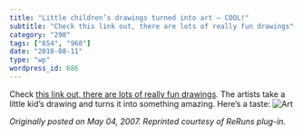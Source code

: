 ```yaml
---
title: "Little children’s drawings turned into art – COOL!"
subtitle: "Check this link out, there are lots of really fun drawings"
category: "298"
tags: ["654", "968"]
date: "2010-08-11"
type: "wp"
wordpress_id: 686
---
```

Check [this link out, there are lots of really fun drawings](http://www.linkinn.com/wiki_101.php?add=&id=3192&select=All). The artists take a little kid’s drawing and turns it into something amazing. Here’s a taste:
![Art](https://i0.wp.com/bp1.blogger.com/_u_vISdtKDO8/RjhNlFVj0pI/AAAAAAAACg8/O6hVihAr8Ek/s1600/01_deti.jpg?w=584)

*Originally posted on May 04, 2007. Reprinted courtesy of ReRuns plug-in.*